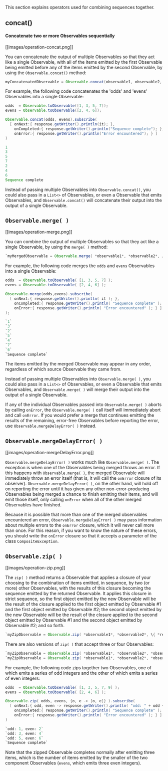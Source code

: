This section explains operators used for combining sequences together.

## concat()

#### Concatenate two or more Observables sequentially

[[images/operation-concat.png]]

You can concatenate the output of multiple Observables so that they act like a single Observable, with all of the items emitted by the first Observable being emitted before any of the items emitted by the second Observable, by using the `Observable.concat()` method:

```groovy
myConcatenatedObservable = Observable.concat(observable1, observable2, … );
```

For example, the following code concatenates the 'odds' and 'evens' Observables into a single Observable:

```groovy
odds  = Observable.toObservable([1, 3, 5, 7]);
evens = Observable.toObservable([2, 4, 6]);

Observable.concat(odds, evens).subscribe(
  [ onNext:{ response.getWriter().println(it); },
    onCompleted:{ response.getWriter().println("Sequence complete"); },
    onError:{ response.getWriter().println("Error encountered"); } ]
)

1
3
5
7
2
4
6
Sequence complete
```

Instead of passing multiple Observables into `Observable.concat()`, you could also pass in a `List<>` of Observables, or even a Observable that emits Observables, and `Observable.concat()` will concatenate their output into the output of a single Observable.




## `Observable.merge( )`

[[images/operation-merge.png]]

You can combine the output of multiple Observables so that they act like a single Observable, by using the `merge( )` method:

```groovy
`myMergedObservable = Observable.merge( *observable1*, *observable2*, … )`
```

For example, the following code merges the `odds` and `evens` Observables into a single Observable:

```groovy
odds  = Observable.toObservable( [1, 3, 5, 7] );
evens = Observable.toObservable( [2, 4, 6] );

Observable.merge(odds,evens).subscribe(
  [ onNext:{ response.getWriter().println( it ); },
    onCompleted:{ response.getWriter().println( "Sequence complete" ); },
    onError:{ response.getWriter().println( "Error encountered" ); } ]
);

`1`
`3`
`2`
`5`
`4`
`7`
`6`
`Sequence complete`
```

The items emitted by the merged Observable may appear in any order, regardless of which source Observable they came from.

Instead of passing multiple Observables into `Observable.merge( )`, you could also pass in a `List<>` of Observables, or even a Observable that emits Observables, and `Observable.merge( )` will merge their output into the output of a single Observable.

If any of the individual Observables passed into `Observable.merge( )` aborts by calling `onError`, the `Observable.merge( )` call itself will immediately abort and call `onError`. If you would prefer a merge that continues emitting the results of the remaining, error-free Observables before reporting the error, use `Observable.mergeDelayError( )` instead.

## `Observable.mergeDelayError( )`

[[images/operation-mergeDelayError.png]]

`Observable.mergeDelayError( )` works much like `Observable.merge( )`. The exception is when one of the Observables being merged throws an error. If this happens with `Observable.merge( )`, the merged Observable will immediately throw an error itself (that is, it will call the `onError` closure of its observer). `Observable.mergeDelayError( )`, on the other hand, will hold off on reporting the error until it has given any other non-error-producing Observables being merged a chance to finish emitting their items, and will emit those itself, only calling `onError` when all of the other merged Observables have finished.

Because it is possible that more than one of the merged observables encountered an error, `Observable.mergeDelayError( )` may pass information about multiple errors to the `onError` closure, which it will never call more than once. For this reason, if you want to know the nature of these errors, you should write the `onError` closure so that it accepts a parameter of the class `CompositeException`.




## `Observable.zip( )`

[[images/operation-zip.png]]

The `zip( )` method returns a Observable that applies a closure of your choosing to the combination of items emitted, in sequence, by two (or more) other Observables, with the results of this closure becoming the sequence emitted by the returned Observable. It applies this closure in strict sequence, so the first object emitted by the new Observable will be the result of the closure applied to the first object emitted by Observable #1 and the first object emitted by Observable #2; the second object emitted by the new Observable will be the result of the closure applied to the second object emitted by Observable #1 and the second object emitted by Observable #2; and so forth.

```groovy
`myZipObservable = Observable.zip( *observable1*, *observable2*, \{ *response1*, *response2* \-> *some operation on those responses* \} );`
```

There are also versions of `zip( )` that accept three or four Observables:

```groovy
`myZipObservable = Observable.zip( *observable1*, *observable2*, *observable3* \{ *response1*, *response2*, *response3* \-> *some operation on those responses* \} );`
`myZipObservable = Observable.zip( *observable1*, *observable2*, *observable3*, *observable4* \{ *response1*, *response2*, *response3*, *response4* \-> *some operation on those responses* \} );`
```

For example, the following code zips together two Observables, one of which emits a series of odd integers and the other of which emits a series of even integers:

```groovy
odds  = Observable.toObservable( [1, 3, 5, 7, 9] );
evens = Observable.toObservable( [2, 4, 6] );

Observable.zip( odds, evens, {o, e -> [o, e]} ).subscribe(
  [ onNext:{ odd, even -> response.getWriter().println( "odd: " + odd + ", even: " + even); },
    onCompleted:{ response.getWriter().println( "Sequence complete" ); },
    onError:{ response.getWriter().println( "Error encountered" ); } ]
)

`odd: 1, even: 2`
`odd: 3, even: 4`
`odd: 5, even: 6`
`Sequence complete`
```

Note that the zipped Observable completes normally after emitting three items, which is the number of items emitted by the smaller of the two component Observables (`evens`, which emits three even integers).
